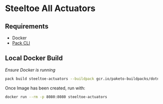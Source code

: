 # Steeltoe All Actuators

## Requirements

- Docker
- [Pack CLI](https://buildpacks.io/docs/tools/pack)

## Local Docker Build

<i>Ensure Docker is running</i>

```bash
pack build steeltoe-actuators --buildpack gcr.io/paketo-buildpacks/dotnet-core --builder paketobuildpacks/builder:base
```

Once Image has been created, run with:

```bash
docker run --rm -p 8080:8080 steeltoe-actuators
```